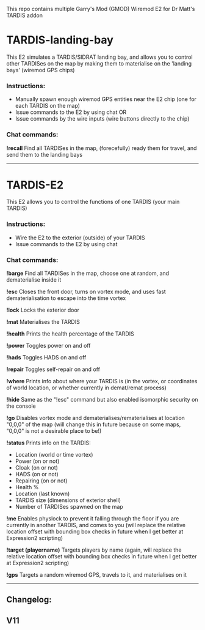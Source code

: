 This repo contains multiple Garry's Mod (GMOD) Wiremod E2 for Dr Matt's TARDIS addon


# TARDIS-landing-bay
This E2 simulates a TARDIS/SIDRAT landing bay, and allows you to control other TARDISes on the map by making them to materialise on the 'landing bays' (wiremod GPS chips)


### Instructions:
- Manually spawn enough wiremod GPS entities near the E2 chip (one for each TARDIS on the map)
- Issue commands to the E2 by using chat
OR
- Issue commands by the wire inputs (wire buttons directly to the chip)


### Chat commands:

**!recall**
Find all TARDISes in the map, (forecefully) ready them for travel, and send them to the landing bays


---


# TARDIS-E2
This E2 allows you to control the functions of one TARDIS (your main TARDIS)


### Instructions:
- Wire the E2 to the exterior (outside) of your TARDIS
- Issue commands to the E2 by using chat


### Chat commands:

**!barge**
Find all TARDISes in the map, choose one at random, and dematerialise inside it

**!esc**
Closes the front door, turns on vortex mode, and uses fast dematerialisation to escape into the time vortex

**!lock**
Locks the exterior door

**!mat**
Materialises the TARDIS

**!health**
Prints the health percentage of the TARDIS

**!power**
Toggles power on and off

**!hads**
Toggles HADS on and off

**!repair**
Toggles self-repair on and off

**!where**
Prints info about where your TARDIS is (in the vortex, or coordinates of world location, or whether currently in demat/remat process)

**!hide**
Same as the "!esc" command but also enabled isomorphic security on the console

**!go**
Disables vortex mode and dematerialises/rematerialises at location "0,0,0" of the map (will change this in future because on some maps, "0,0,0" is not a desirable place to be!)

**!status**
Prints info on the TARDIS:
- Location (world or time vortex)
- Power (on or not)
- Cloak (on or not)
- HADS (on or not)
- Repairing (on or not)
- Health %
- Location (last known)
- TARDIS size (dimensions of exterior shell)
- Number of TARDISes spawned on the map

**!me**
Enables physlock to prevent it falling through the floor if you are currently in another TARDIS, and comes to you (will replace the relative location offset with bounding box checks in future when I get better at Expression2 scripting)

**!target (playername)**
Targets players by name (again, will replace the relative location offset with bounding box checks in future when I get better at Expression2 scripting)

**!gps**
Targets a random wiremod GPS, travels to it, and materialises on it


----------------------------------

## **Changelog:**

**V11**
- 

